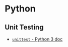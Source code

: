 # Python

## Unit Testing

- [`unittest` - Python 3 doc](https://docs.python.org/3/library/unittest.html)
